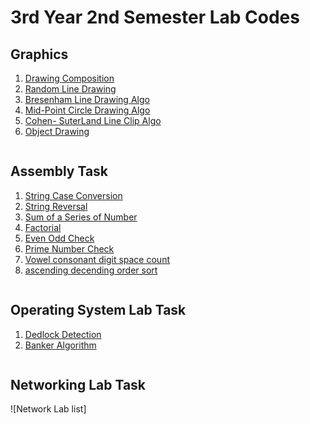 # 3rd Year 2nd Semester Lab Codes

## Graphics 

1.  [Drawing Composition ](https://github.com/faiz28/CSE3Y2S_Experiment/blob/master/Computer%20Graphics/DrawingComposition.c)
2. [Random Line Drawing](https://github.com/faiz28/CSE3Y2S_Experiment/blob/master/Computer%20Graphics/random%20line.c)
3. [Bresenham Line Drawing Algo](https://github.com/faiz28/CSE3Y2S_Experiment/blob/master/Computer%20Graphics/bresenhum_line_drawing.c)
4. [Mid-Point Circle Drawing Algo](https://github.com/faiz28/CSE3Y2S_Experiment/blob/master/Computer%20Graphics/circleDrawing.c)
5. [Cohen- SuterLand Line Clip Algo](https://github.com/faiz28/CSE3Y2S_Experiment/blob/master/Computer%20Graphics/cohenSutherlandLineClipping.c) 
6. [Object Drawing](https://github.com/faiz28/CSE3Y2S_Experiment/blob/master/Computer%20Graphics/DrawingObject.c)

```
```
## Assembly Task

1. [String Case Conversion](https://github.com/faiz28/CSE3Y2S_Experiment/blob/master/Assembly/1_a(string%20conversion)_string.asm)
2. [String Reversal](https://github.com/faiz28/CSE3Y2S_Experiment/blob/master/Assembly/string%20reverse.asm)
3. [Sum of a Series of Number](https://github.com/faiz28/CSE3Y2S_Experiment/blob/master/Assembly/1_a(series%20sum)_number.asm)
4. [Factorial](https://github.com/faiz28/CSE3Y2S_Experiment/blob/master/Assembly/factorial.asm)
5. [Even Odd Check](https://github.com/faiz28/CSE3Y2S_Experiment/blob/master/Assembly/even_odd.asm)
6. [Prime Number Check](https://github.com/faiz28/CSE3Y2S_Experiment/blob/master/Assembly/prime_number_check.asm)
7. [Vowel consonant digit space count](https://github.com/faiz28/CSE3Y2S_Experiment/blob/master/Assembly/vowel_consonant_digit_space_count.asm)
8. [ascending decending order sort](https://github.com/faiz28/CSE3Y2S_Experiment/blob/master/Assembly/ascending_descending%20order_sort.asm)
```
```
## Operating System Lab Task
1. [Dedlock Detection](https://github.com/faiz28/CSE3Y2S_Experiment/blob/master/Operating_system/dedlock_detection.cpp)
2. [Banker Algorithm](https://github.com/faiz28/CSE3Y2S_Experiment/blob/master/Operating_system/banker_algorithm.cpp)
```
```
## Networking Lab Task
![Network Lab list]

